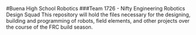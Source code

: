 #Buena High School Robotics
###Team 1726 - Nifty Engineering Robotics Design Squad
This repository will hold the files necessary for the designing, building and programming of robots, field elements, and other projects over the course of the FRC build season. 
